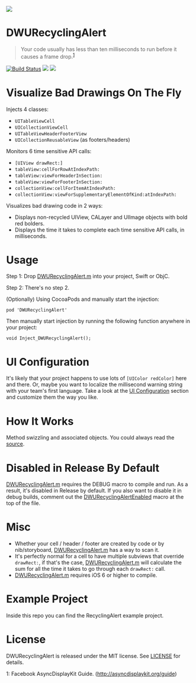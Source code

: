 ![][demo]

# DWURecyclingAlert
> Your code usually has less than ten milliseconds to run before it causes a frame drop.<sup>[1](#myfootnote1)</sup>
>

[![Build Status](https://travis-ci.org/diwu/DWURecyclingAlert.svg?branch=master)](https://travis-ci.org/diwu/DWURecyclingAlert)
[![](https://img.shields.io/badge/license-MIT-blue.svg)][license]
[![](https://img.shields.io/badge/swift-compatible-orange.svg)][project]

# Visualize Bad Drawings On The Fly

Injects 4 classes:
 
 * `UITableViewCell`
 * `UICollectionViewCell`
 * `UITableViewHeaderFooterView`
 * `UICollectionReusableView` (as footers/headers)
 
Monitors 6 time sensitive API calls:

 * `[UIView drawRect:]`
 * `tableView:cellForRowAtIndexPath:`
 * `tableView:viewForHeaderInSection:`
 * `tableView:viewForFooterInSection:`
 * `collectionView:cellForItemAtIndexPath:`
 * `collectionView:viewForSupplementaryElementOfKind:atIndexPath:`

Visualizes bad drawing code in 2 ways:

* Displays non-recycled UIView, CALayer and UIImage objects with bold red bolders.
* Displays the time it takes to complete each time sensitive API calls, in milliseconds.

# Usage
Step 1: Drop [DWURecyclingAlert.m][code] into your project, Swift or ObjC.

Step 2: There's no step 2. 

(Optionally) Using CocoaPods and manually start the injection:

`pod 'DWURecyclingAlert'` 

Then manually start injection by running the following function anywhere in your project:

`void Inject_DWURecyclingAlert();`

# UI Configuration
It's likely that your project happens to use lots of `[UIColor redColor]` here and there. Or, maybe you want to localize the millisecond warning string with your team's first language. Take a look at the [UI Configuration][code_line_39] section and customize them the way you like.
# How It Works
Method swizzling and associated objects. You could always read the [source][code].

# Disabled in Release By Default
[DWURecyclingAlert.m][code] requires the DEBUG macro to compile and run. As a result, it's disabled in Release by default. If you also want to disable it in debug builds, comment out the [DWURecyclingAlertEnabled][code_line_23] macro at the top of the file.
# Misc
* Whether your cell / header / footer are created by code or by nib/storyboard, [DWURecyclingAlert.m][code] has a way to scan it.
* It's perfectly normal for a cell to have multiple subviews that override `drawRect:`, if that's the case, [DWURecyclingAlert.m][code] will calculate the sum for all the time it takes to go through each `drawRect:` call.
* [DWURecyclingAlert.m][code] requires iOS 6 or higher to compile.

# Example Project
Inside this repo you can find the RecyclingAlert example project. 
# License
DWURecyclingAlert is released under the MIT license. See [LICENSE][license] for details.

[code]: ./RecyclingAlert/DWURecyclingAlert/DWURecyclingAlert.m
[code_line_23]: ./RecyclingAlert/DWURecyclingAlert/DWURecyclingAlert.m#L23
[code_line_39]: ./RecyclingAlert/DWURecyclingAlert/DWURecyclingAlert.m#L39
[project]: https://github.com/diwu/DWURecyclingAlert
[demo]: https://raw.githubusercontent.com/diwu/ui-markdown-store/master/demo_11.png
[license]: ./LICENSE
<a name="myfootnote1">1</a>: Facebook AsyncDisplayKit Guide. (http://asyncdisplaykit.org/guide)